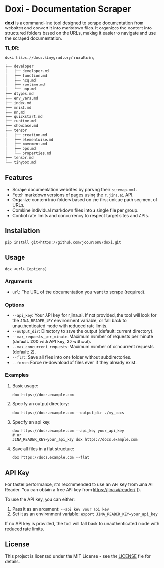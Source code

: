 # Doxi - Documentation Scraper
**doxi** is a command-line tool designed to scrape documentation from websites and convert it into markdown files. It organizes the content into structured folders based on the URLs, making it easier to navigate and use the scraped documentation.

**TL;DR**:

`doxi https://docs.tinygrad.org/` results in,
```bash
├── developer
│   ├── developer.md
│   ├── function.md
│   ├── hcq.md
│   ├── runtime.md
│   └── uop.md
├── dtypes.md
├── env_vars.md
├── index.md
├── mnist.md
├── nn.md
├── quickstart.md
├── runtime.md
├── showcase.md
├── tensor
│   ├── creation.md
│   ├── elementwise.md
│   ├── movement.md
│   ├── ops.md
│   └── properties.md
├── tensor.md
└── tinybox.md
```

## Features

- Scrape documentation websites by parsing their `sitemap.xml`.
- Fetch markdown versions of pages using the `r.jina.ai` API.
- Organize content into folders based on the first unique path segment of URLs.
- Combine individual markdown files into a single file per group.
- Control rate limits and concurrency to respect target sites and APIs.

## Installation

```bash
pip install git+https://github.com/jcourson8/doxi.git
```
## Usage

```
dox <url> [options]
```

### Arguments

- `url`: The URL of the documentation you want to scrape (required).

### Options

- `--api_key`: Your API key for r.jina.ai. If not provided, the tool will look for the `JINA_READER_KEY` environment variable, or fall back to unauthenticated mode with reduced rate limits.
- `--output_dir`: Directory to save the output (default: current directory).
- `--max_requests_per_minute`: Maximum number of requests per minute (default: 200 with API key, 20 without).
- `--max_concurrent_requests`: Maximum number of concurrent requests (default: 2).
- `--flat`: Save all files into one folder without subdirectories.
- `--force`: Force re-download of files even if they already exist.

### Examples

1. Basic usage:
   ```
   dox https://docs.example.com
   ```

2. Specify an output directory:
   ```
   dox https://docs.example.com --output_dir ./my_docs
   ```

3. Specify an api key:
    ```
    dox https://docs.example.com --api_key your_api_key 
    # or
    JINA_READER_KEY=your_api_key dox https://docs.example.com
    ```

4. Save all files in a flat structure:
   ```
   dox https://docs.example.com --flat
   ```

## API Key

For faster performance, it's recommended to use an API key from Jina AI Reader. You can obtain a free API key from https://jina.ai/reader/ (). 

To use the API key, you can either:
1. Pass it as an argument: `--api_key your_api_key`
2. Set it as an environment variable: `export JINA_READER_KEY=your_api_key`

If no API key is provided, the tool will fall back to unauthenticated mode with reduced rate limits.

## License

This project is licensed under the MIT License - see the [LICENSE](LICENSE) file for details.
```
